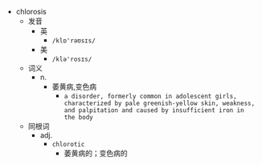 - chlorosis
  - 发音
    - 英
      - `/klɒ'rəʊsɪs/`
    - 美
      - `/klə'rosɪs/`
  - 词义
    - n.
      - 萎黄病,变色病
        - `a disorder, formerly common in adolescent girls, characterized by pale greenish-yellow skin, weakness, and palpitation and caused by insufficient iron in the body `
  - 同根词
    - adj.
      - `chlorotic`
        - 萎黄病的；变色病的
